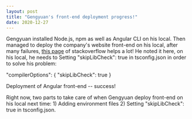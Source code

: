 ```yaml
---
layout: post
title: "Gengyuan's front-end deployment progress!"
date: 2020-12-27
---
```


Gengyuan installed Node.js, npm as well as Angular CLI on his local. Then managed to deploy the company's website front-end on his local, after many failures, [this page](https://stackoverflow.com/questions/60092642/ts1086-an-accessor-cannot-be-declared-in-ambient-context) of stackoverflow helps a lot! He noted it here, on his local, he needs to Setting "skipLibCheck": true in tsconfig.json in order to solve his problem:

"compilerOptions": {
    "skipLibCheck": true
}

Deployment of Angular front-end -- success!

Right now, two parts to take care of when Gengyuan deploy front-end on his local next time: 1) Adding environment files 2) Setting "skipLibCheck": true in tsconfig.json.